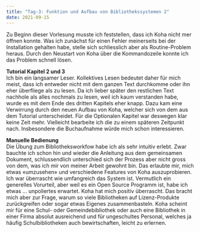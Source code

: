 ```yaml
---
title: "Tag-3: Funktion und Aufbau von Bibliothekssystemen 2" 
date: 2021-09-15
---
```


Zu Beginn dieser Vorlesung musste ich feststellen, dass ich Koha nicht mer öffnen konnte. Was ich zunächst für einen Fehler meinerseits bei der Installation gehalten habe, stelle sich schliesslich aber als Routine-Problem heraus. Durch den Neustart von Koha über die Kommandozeile konnte ich das Problem schnell lösen.

**Tutorial Kapitel 2 und 3** <br>
Ich bin ein langsamer Leser. Kollektives Lesen bedeutet daher für mich meist, dass ich entweder nicht mit dem ganzen Text durchkomme oder ihn eher überfliege als zu lesen. Da ich lieber später den restlichen Text nachhole als alles nochmals zu lesen, weil ich kaum verstanden habe, wurde es mit dem Ende des dritten Kapitels eher knapp. Dazu kam eine Verwirrung durch den neuen Aufbau von Koha, welcher sich von dem aus dem Tutorial unterscheidet. Für die Optionalen Kapitel war deswegen klar keine Zeit mehr.  Vielleicht bearbeite ich die zu einem späteren Zeitpunkt nach. Insbesondere die Buchaufnahme würde mich schon interessieren. 

**Manuelle Bedienung** <br>
Die Übung zum Bibliotheksworkfow habe ich als sehr intuitiv erlebt. Zwar bauchte ich schon hin und wieder die Anleitung aus dem gemeinsamen Dokument, schlussendlich unterschied sich der Prozess aber nicht gross von dem, was ich mir von meiner Arbeit gewohnt bin. Das erlaubte mir, mich etwas «umzusehen» und verschiedene Features von Koha auszuprobieren. Ich war überrascht wie umfangreich das System ist. Vermutlich ein generelles Vorurteil, aber weil es ein Open Source Programm ist, habe ich etwas … unpoliertes erwartet. Koha hat mich positiv überrascht. Das bracht mich aber zur Frage, warum so viele Bibliotheken auf Lizenz-Produkte zurückgreifen oder sogar etwas Eigenes zusammenbasteln. Koha scheint mir für eine Schul- oder Gemeindebibliothek oder auch eine Bibliothek in einer Firma absolut ausreichend und für ungeschultes Personal, welches ja häufig Schulbibliotheken auch bewirtschaften, leicht zu erlernen. 


